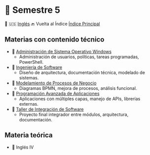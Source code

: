 # 📘 Semestre 5

🔄 🇺🇸 [Inglés](README.md)
🔙 Vuelta al Índice [Índice Principal](../README.es.md)

## Materias con contenido técnico

- 📁 [Administración de Sistema Operativo Windows](./windows)
  - Administración de usuarios, políticas, tareas programadas, PowerShell.
- 📁 [Ingeniería de Software](./ingenieria-software)
  - Diseño de arquitectura, documentación técnica, modelado de sistemas.
- 📁 [Modelamiento de Procesos de Negocio](./modelamiento-procesos)
  - Diagramas BPMN, mejora de procesos, análisis funcional.
- 📁 [Programación Avanzada de Aplicaciones](./programacion-avanzada)
  - Aplicaciones con múltiples capas, manejo de APIs, librerías externas.
- 📁 [Taller de Integración de Software](./integracion-software)
  - Proyecto final integrador entre módulos, arquitectura, documentación.

## Materia teórica

- 🧠 Inglés IV
